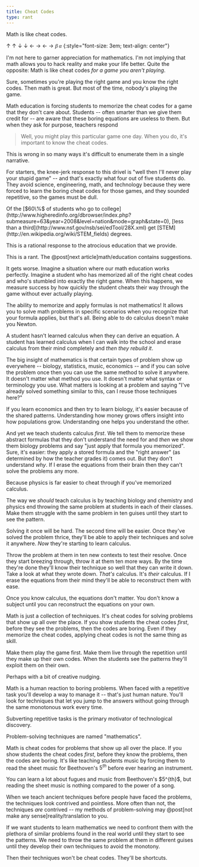```yaml
---
title: Cheat Codes
type: rant
---
```


Math is like cheat codes.

&uarr; &uarr; &darr; &darr; &larr; &rarr; &larr; &rarr; <span style="font-family: MathJax_Math; font-style: italic">β α</span>
{:style="font-size: 3em; text-align: center"}

I'm not here to garner appreciation for mathematics. I'm not implying that math allows you to hack reality and make your life better. Quite the opposite: Math is like cheat codes *for a game you aren't playing*.

Sure, sometimes you're playing the right game and you know the right codes. Then math is great. But most of the time, nobody's playing the game.

Math education is forcing students to memorize the cheat codes for a game that they don't care about. Students -- often smarter than we give them credit for -- are aware that these boring equations are useless to them. But when they ask for purpose, teachers respond

> Well, you might play this particular game one day. When you do, it's important to know the cheat codes.

This is wrong in so many ways it's difficult to enumerate them in a single narrative.

For starters, the knee-jerk response to this drivel is "well then I'll never play your stupid game" -- and that's exactly what <span class="knowledge" markdown="inline">four out of five</span> students do. They avoid science, engineering, math, and technology because they were forced to learn the boring cheat codes for those games, and they sounded repetitive, so the games must be dull.

<aside class="knowledge" markdown="block">
Of the [$60\%$ of students who go to college](http://www.higheredinfo.org/dbrowser/index.php?submeasure=63&year=2008&level=nation&mode=graph&state=0), [less than a third](http://www.nsf.gov/nsb/sei/edTool/28X.xml) get [STEM](http://en.wikipedia.org/wiki/STEM_fields) degrees.
</aside>

This is a rational response to the <span class="info" markdown="inline">atrocious education</span> that we provide.

<aside class="info" markdown="block">
This is a rant. The @post[next article]math/education contains suggestions.
</aside>

It gets worse. Imagine a situation where our math education works perfectly. Imagine a student who has memorized all of the right cheat codes and who's stumbled into exactly the right game. When this happens, we measure success by how quickly the student cheats their way through the game without ever actually playing.

The ability to memorize and apply formulas is not mathematics! It allows you to solve math problems in specific scenarios when you recognize that your formula applies, but that's all. Being able to do calculus doesn't make you Newton.

A student hasn't learned calculus when they can derive an equation. A student has learned calculus when I can walk into the school and erase calculus from their mind completely and *then they rebuild it*.

The big insight of mathematics is that certain types of problem show up everywhere -- biology, statistics, music, economics -- and if you can solve the problem once then you can use the same method to solve it anywhere. It doesn't matter what method you use. It doesn't matter what syntax or terminology you use. What matters is looking at a problem and saying "I've already solved something similar to this, can I reuse those techniques here?"

If you learn economics and then try to learn biology, it's easier because of the shared patterns. Understanding how money grows offers insight into how populations grow. Understanding one helps you understand the other.

And yet we teach students calculus *first*. We tell them to <span class="info" markdown="inline">memorize these abstract formulas</span> that they don't understand the need for and *then* we show them biology problems and say "just apply that formula you memorized". Sure, it's easier: they apply a stored formula and the "right answer" (as determined by how the teacher grades it) comes out. But they don't understand *why*. If I erase the equations from their brain then they can't solve the problems any more.

<aside class="info" markdown="block">
Because physics is far easier to cheat through if you've memorized calculus.
</aside>

The way we *should* teach calculus is by teaching biology and chemistry and physics end throwing the same problem at students in each of their classes. Make them struggle with the same problem in ten guises until they start to see the pattern.

Solving it once will be hard. The second time will be easier. Once they've solved the problem thrice, they'll be able to apply their techniques and solve it anywhere. *Now* they're starting to learn calculus.

Throw the problem at them in ten new contexts to test their resolve. Once they start breezing through, throw it at them ten more ways. By the time they're done they'll know their technique so well that they can write it down. Take a look at what they wrote down. *That's* calculus. It's *their* calculus. If I erase the equations from their mind they'll be able to reconstruct them with ease.

Once you know calculus, the equations don't matter. You don't know a subject until you can reconstruct the equations on your own.

Math is just a collection of techniques. It's cheat codes for solving problems that show up all over the place. If you show students the cheat codes *first*, before they see the problems, then the codes are boring. Even if they memorize the cheat codes, applying cheat codes is not the same thing as skill.

Make them play the game first. Make them live through the repetition until they make up their own codes. When the students <span class="info" markdown="inline">see the patterns</span> they'll exploit them on their own.

<aside class="info" markdown="block">
Perhaps with a bit of creative nudging.
</aside>

Math is a human reaction to boring problems. When faced with a repetitive task you'll develop a way to manage it -- that's just <span class="info" markdown="inline">human nature</span>. You'll look for techniques that let you jump to the answers without going through the same monotonous work every time.

<aside class="info" markdown="block">
Subverting repetitive tasks is the primary motivator of technological discovery.
</aside>

Problem-solving techniques are named "mathematics".

Math is cheat codes for problems that show up all over the place. If you show students the cheat codes *first*, before they know the problems, then the codes are boring. It's like teaching students music by forcing them to <span class="info" markdown="inline">read the sheet music</span> for Beethoven's $5^{th}$ before ever hearing an instrument.

<aside class="info" markdown="block">
You can learn a lot about fugues and music from Beethoven's $5^{th}$, but reading the sheet music is nothing compared to the power of a song.
</aside>

When we teach ancient techniques before people have faced the problems, the techniques look contrived and pointless. More often than not, the techniques *are* contrived -- my methods of problem-solving may @post[not make any sense]reality/translation to you.

If we want students to learn mathematics we need to confront them with the plethora of similar problems found in the real world until they start to see the patterns. We need to throw the same problem at them in different guises until they develop their own techniques to avoid the monotony.

Then their techniques won't be cheat codes. They'll be shortcuts.
